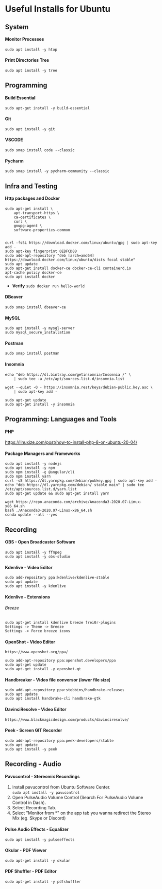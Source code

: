 
# Useful Installs for Ubuntu

## System

#### Monitor Processes
``sudo apt install -y htop`` 


#### Print Directories Tree
``sudo apt install -y tree ``

## Programming


#### Build Essential

```
sudo apt-get install -y build-essential
```

#### Git
```
sudo apt install -y git
```

#### VSCODE
```
sudo snap install code --classic
```

#### Pycharm
```
sudo snap install -y pycharm-community --classic
```

## Infra and Testing

#### Http packages and Docker

```
sudo apt-get install \
    apt-transport-https \
    ca-certificates \
    curl \
    gnupg-agent \
    software-properties-common


curl -fsSL https://download.docker.com/linux/ubuntu/gpg | sudo apt-key add -
sudo apt-key fingerprint 0EBFCD88
sudo add-apt-repository "deb [arch=amd64] https://download.docker.com/linux/ubuntu/dists focal stable"
sudo apt update
sudo apt-get install docker-ce docker-ce-cli containerd.io
apt-cache policy docker-ce
sudo apt install docker
```

- **Verify**
  `sudo docker run hello-world`


#### DBeaver
```
sudo snap install dbeaver-ce
```

#### MySQL

```
sudo apt install -y mysql-server
sudo mysql_secure_installation
```

#### Postman
```
sudo snap install postman
```
#### Insomnia

```
echo "deb https://dl.bintray.com/getinsomnia/Insomnia /" \
    | sudo tee -a /etc/apt/sources.list.d/insomnia.list

wget --quiet -O - https://insomnia.rest/keys/debian-public.key.asc \
    | sudo apt-key add -

sudo apt-get update
sudo apt-get install -y insomnia
```

## Programming: Languages and Tools

#### PHP
  https://linuxize.com/post/how-to-install-php-8-on-ubuntu-20-04/

#### Package Managers and Frameworks

```
sudo apt install -y nodejs
sudo apt install -y npm
sudo npm install -g @angular/cli
sudo npm install yarn
curl -sS https://dl.yarnpkg.com/debian/pubkey.gpg | sudo apt-key add -
echo "deb https://dl.yarnpkg.com/debian/ stable main" | sudo tee /etc/apt/sources.list.d/yarn.list
sudo apt-get update && sudo apt-get install yarn

wget https://repo.anaconda.com/archive/Anaconda3-2020.07-Linux-x86_64.sh
bash ./Anaconda3-2020.07-Linux-x86_64.sh
conda update --all --yes
```

## Recording

#### OBS - Open Broadcaster Software
```
sudo apt install -y ffmpeg
sudo apt install -y obs-studio
```

#### Kdenlive - Video Editor
```
sudo add-repository ppa:kdenlive/kdenlive-stable
sudo apt update
sudo apt install -y kdenlive
```

#### Kdenlive - Extensions
###### Breeze
```
sudo apt-get install kdenlive breeze frei0r-plugins
Settings -> Theme -> Breeze
Settings -> Force breeze icons
```

#### OpenShot - Video Editor
```
https://www.openshot.org/ppa/   

sudo add-apt-repository ppa:openshot.developers/ppa    
sudo apt-get update   
sudo apt-get install -y openshot-qt  
```

#### Handbreaker - Video file conversor (lower file size) 
```
sudo add-apt-repository ppa:stebbins/handbrake-releases
sudo apt update
sudo apt install handbrake-cli handbrake-gtk

```

#### DavinciResolve - Video Editor
```
https://www.blackmagicdesign.com/products/davinciresolve/
```

#### Peek - Screen GIT Recorder
```
sudo add-apt-repository ppa:peek-developers/stable
sudo apt update
sudo apt install -y peek
```

## Recording - Audio

#### Pavucontrol - Stereomix Recordings

1. Install pavucontrol from Ubuntu Software Center.  
```sudo apt install -y pavucontrol```
2. Open PulseAudio Volume Control (Search For PulseAudio Volume Control in Dash).   
3. Select Recording Tab.   
4. Select "Monitor from *" on the app tab you wanna redirect the Stereo Mix (eg. Skype or Discord)


#### Pulse Audio Effects - Equalizer

```
sudo apt install -y pulseeffects
```


#### Okular - PDF Viewer
```
sudo apt-get install -y okular
```


#### PDF Shuffler - PDF Editor
```
sudo apt-get install -y pdfshuffler 
```
